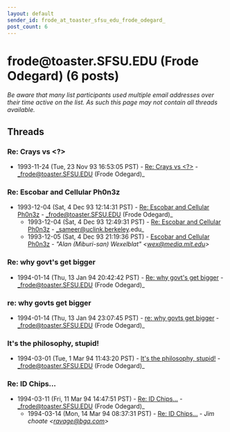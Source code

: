 ```yaml
---
layout: default
sender_id: frode_at_toaster_sfsu_edu_frode_odegard_
post_count: 6
---
```


# frode<span>@</span>toaster.SFSU.EDU (Frode Odegard) (6 posts)

_Be aware that many list participants used multiple email addresses over their time active on the list. As such this page may not contain all threads available._

## Threads

### Re: Crays vs <?>
+ 1993-11-24 (Tue, 23 Nov 93 16:53:05 PST) - [Re: Crays vs <?>](/archive/1993/11/e05c8b94b0b11eb9c6ae9645b198135c1ea12eacc349f4e14c9a31106137e17d) - _frode@toaster.SFSU.EDU (Frode Odegard)_

### Re: Escobar and Cellular Ph0n3z
+ 1993-12-04 (Sat, 4 Dec 93 12:14:31 PST) - [Re: Escobar and Cellular Ph0n3z](/archive/1993/12/8b4467d4cf467f8f039b61c872b054610a9c70b16f2674121fcec63d9f413998) - _frode@toaster.SFSU.EDU (Frode Odegard)_
  + 1993-12-04 (Sat, 4 Dec 93 12:49:31 PST) - [Re: Escobar and Cellular Ph0n3z](/archive/1993/12/1086dc0cef640cf1f1f95e4dc1075f773f29f76a4879f939c844940ed8535ebf) - _sameer@uclink.berkeley.edu_
  + 1993-12-05 (Sat, 4 Dec 93 21:19:36 PST) - [Escobar and Cellular Ph0n3z](/archive/1993/12/9d73b330a346b736cd12e73eecd8323888cae9ade6d8cb1678b3696327e17649) - _"Alan (Miburi-san) Wexelblat" \<wex@media.mit.edu\>_

### Re: why govt's get bigger
+ 1994-01-14 (Thu, 13 Jan 94 20:42:42 PST) - [Re: why govt's get bigger](/archive/1994/01/cf57db012c35ad712de962d81146741aef86ae1b3e10beeb272dfcbdc3fdb4d1) - _frode@toaster.SFSU.EDU (Frode Odegard)_

### re: why govts get bigger
+ 1994-01-14 (Thu, 13 Jan 94 23:07:45 PST) - [re: why govts get bigger](/archive/1994/01/b1ecef5d8cf44a232d5c271fb180a6ac4375d49393dee5149acce66e24a3c7da) - _frode@toaster.SFSU.EDU (Frode Odegard)_

### It's the philosophy, stupid!
+ 1994-03-01 (Tue, 1 Mar 94 11:43:20 PST) - [It's the philosophy, stupid!](/archive/1994/03/e1b592339d30d54359c703ddd759f37c8d69e847284245bd1212f70123624e1f) - _frode@toaster.SFSU.EDU (Frode Odegard)_

### Re: ID Chips...
+ 1994-03-11 (Fri, 11 Mar 94 14:47:51 PST) - [Re: ID Chips...](/archive/1994/03/f82cd7d8f50fcf34d435036f3c3b11d3094e58792a4acab1fb1370d625b7d27c) - _frode@toaster.SFSU.EDU (Frode Odegard)_
  + 1994-03-14 (Mon, 14 Mar 94 08:37:31 PST) - [Re: ID Chips...](/archive/1994/03/5e3de43a99c03af20608bc94396937a9f330c2101249771c73e002df3e3ad763) - _Jim choate \<ravage@bga.com\>_

